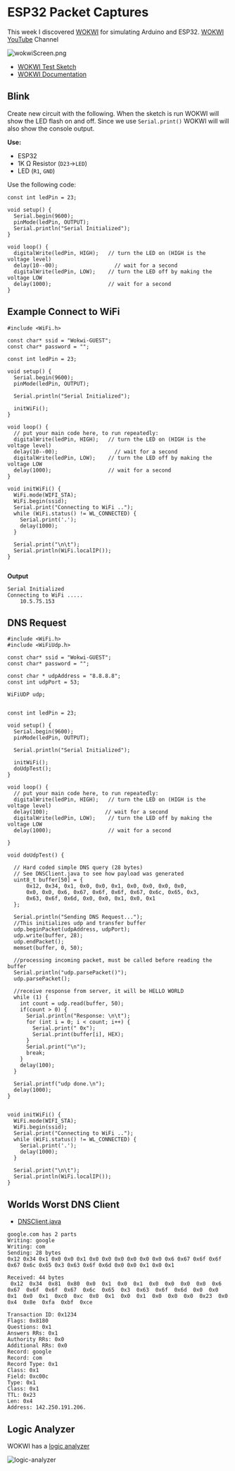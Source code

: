 # ESP32 Packet Captures

This week I discovered [WOKWI](https://wokwi.com/) for simulating Arduino and ESP32. [WOKWI YouTube](https://www.youtube.com/c/Wokwi) Channel

![wokwiScreen.png](images/wokwiScreen.png)

* [WOKWI Test Sketch](https://wokwi.com/arduino/projects/319698935281091154)
* [WOKWI Documentation](https://docs.wokwi.com/parts/wokwi-servo)

## Blink

Create new circuit with the following. When the sketch is run WOKWI will show the LED flash on and off. Since we use `Serial.print()` WOKWI will will also show the console output.

**Use:**

* ESP32
* 1K Ω Resistor (`D23`->`LED`)
* LED (`R1`, `GND`)


Use the following code:

```
const int ledPin = 23;

void setup() {
  Serial.begin(9600);
  pinMode(ledPin, OUTPUT);
  Serial.println("Serial Initialized");
}

void loop() {
  digitalWrite(ledPin, HIGH);   // turn the LED on (HIGH is the voltage level)
  delay(10--00);                  // wait for a second
  digitalWrite(ledPin, LOW);    // turn the LED off by making the voltage LOW
  delay(1000);                  // wait for a second
}

```

## Example Connect to WiFi

```
#include <WiFi.h>

const char* ssid = "Wokwi-GUEST";
const char* password = "";

const int ledPin = 23;

void setup() {
  Serial.begin(9600);
  pinMode(ledPin, OUTPUT);

  Serial.println("Serial Initialized");
  
  initWiFi();
}

void loop() {
  // put your main code here, to run repeatedly:
  digitalWrite(ledPin, HIGH);   // turn the LED on (HIGH is the voltage level)
  delay(10--00);                  // wait for a second
  digitalWrite(ledPin, LOW);    // turn the LED off by making the voltage LOW
  delay(1000);                  // wait for a second
}

void initWiFi() {
  WiFi.mode(WIFI_STA);
  WiFi.begin(ssid);
  Serial.print("Connecting to WiFi ..");
  while (WiFi.status() != WL_CONNECTED) {
    Serial.print('.');
    delay(1000);
  }

  Serial.print("\n\t");
  Serial.println(WiFi.localIP());
}


```

**Output**

```
Serial Initialized
Connecting to WiFi .....
	10.5.75.153
```

## DNS Request

```
#include <WiFi.h>
#include <WiFiUdp.h>

const char* ssid = "Wokwi-GUEST";
const char* password = "";

const char * udpAddress = "8.8.8.8";
const int udpPort = 53;

WiFiUDP udp;


const int ledPin = 23;

void setup() {
  Serial.begin(9600);
  pinMode(ledPin, OUTPUT);

  Serial.println("Serial Initialized");

  initWiFi();
  doUdpTest();
}

void loop() {
  // put your main code here, to run repeatedly:
  digitalWrite(ledPin, HIGH);   // turn the LED on (HIGH is the voltage level)
  delay(100);                  // wait for a second
  digitalWrite(ledPin, LOW);    // turn the LED off by making the voltage LOW
  delay(1000);                  // wait for a second

}

void doUdpTest() {

  // Hard coded simple DNS query (28 bytes)
  // See DNSClient.java to see how payload was generated
  uint8_t buffer[50] = {
      0x12, 0x34, 0x1, 0x0, 0x0, 0x1, 0x0, 0x0, 0x0, 0x0,
      0x0, 0x0, 0x6, 0x67, 0x6f, 0x6f, 0x67, 0x6c, 0x65, 0x3,
      0x63, 0x6f, 0x6d, 0x0, 0x0, 0x1, 0x0, 0x1 
  };

  Serial.println("Sending DNS Request...");
  //This initializes udp and transfer buffer
  udp.beginPacket(udpAddress, udpPort);
  udp.write(buffer, 28);
  udp.endPacket();
  memset(buffer, 0, 50);

  //processing incoming packet, must be called before reading the buffer
  Serial.println("udp.parsePacket()");
  udp.parsePacket();
  
  //receive response from server, it will be HELLO WORLD
  while (1) {
    int count = udp.read(buffer, 50);
    if(count > 0) {
      Serial.println("Response: \n\t");
      for (int i = 0; i < count; i++) {
        Serial.print(" 0x");
        Serial.print(buffer[i], HEX);
      }
      Serial.print("\n");
      break;
    }
    delay(100);
  }

  Serial.printf("udp done.\n");
  delay(1000);
}


void initWiFi() {
  WiFi.mode(WIFI_STA);
  WiFi.begin(ssid);
  Serial.print("Connecting to WiFi ..");
  while (WiFi.status() != WL_CONNECTED) {
    Serial.print('.');
    delay(1000);
  }

  Serial.print("\n\t");
  Serial.println(WiFi.localIP());
}
```



## Worlds Worst DNS Client

* [DNSClient.java](dnsclient/DNSClient.java)

```
google.com has 2 parts
Writing: google
Writing: com
Sending: 28 bytes
0x12 0x34 0x1 0x0 0x0 0x1 0x0 0x0 0x0 0x0 0x0 0x0 0x6 0x67 0x6f 0x6f 0x67 0x6c 0x65 0x3 0x63 0x6f 0x6d 0x0 0x0 0x1 0x0 0x1 

Received: 44 bytes
 0x12  0x34  0x81  0x80  0x0  0x1  0x0  0x1  0x0  0x0  0x0  0x0  0x6  0x67  0x6f  0x6f  0x67  0x6c  0x65  0x3  0x63  0x6f  0x6d  0x0  0x0  0x1  0x0  0x1  0xc0  0xc  0x0  0x1  0x0  0x1  0x0  0x0  0x0  0x23  0x0  0x4  0x8e  0xfa  0xbf  0xce 

Transaction ID: 0x1234
Flags: 0x8180
Questions: 0x1
Answers RRs: 0x1
Authority RRs: 0x0
Additional RRs: 0x0
Record: google
Record: com
Record Type: 0x1
Class: 0x1
Field: 0xc00c
Type: 0x1
Class: 0x1
TTL: 0x23
Len: 0x4
Address: 142.250.191.206.
```


## Logic Analyzer

WOKWI has a [logic analyzer](https://docs.wokwi.com/guides/logic-analyzer)

![logic-analyzer](https://docs.wokwi.com/assets/images/logic-analyzer-i2c-decoder-4aef412862cb8349693855a15462798f.png)